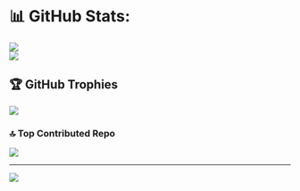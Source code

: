 # 📊 GitHub Stats:
![](https://github-readme-streak-stats.herokuapp.com/?user=srijal30&theme=dark&hide_border=false)<br/>
![](https://github-readme-stats.vercel.app/api/top-langs/?username=srijal30&theme=dark&hide_border=false&include_all_commits=false&count_private=false&layout=compact)

## 🏆 GitHub Trophies
![](https://github-profile-trophy.vercel.app/?username=srijal30&theme=radical&no-frame=false&no-bg=true&margin-w=4)

### 🔝 Top Contributed Repo
![](https://github-contributor-stats.vercel.app/api?username=srijal30&limit=5&theme=shadow_blue&combine_all_yearly_contributions=true)

---
[![](https://visitcount.itsvg.in/api?id=srijal30&icon=0&color=12)](https://visitcount.itsvg.in)

<!-- Proudly created with GPRM ( https://gprm.itsvg.in ) -->
